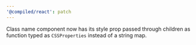 ```yaml
---
'@compiled/react': patch
---
```


Class name component now has its style prop passed through children as function typed as `CSSProperties` instead of a string map.
